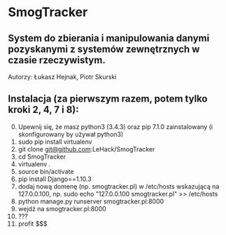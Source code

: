 # SmogTracker

## System do zbierania i manipulowania danymi pozyskanymi z systemów zewnętrznych w czasie rzeczywistym.

Autorzy: Łukasz Hejnak, Piotr Skurski

## Instalacja (za pierwszym razem, potem tylko kroki 2, 4, 7 i 8):
0. Upewnij się, że masz python3 (3.4.3) oraz pip 7.1.0 zainstalowany (i skonfigurowany by używał python3)
1. sudo pip install virtualenv
2. git clone git@github.com:LeHack/SmogTracker
3. cd SmogTracker
4. virtualenv .
5. source bin/activate
6. pip install Django==1.10.3
7. dodaj nową domenę (np. smogtracker.pl) w /etc/hosts wskazującą na 127.0.0.100, np. sudo echo "127.0.0.100   smogtracker.pl" >> /etc/hosts
8. python manage.py runserver smogtracker.pl:8000
9. wejdź na smogtracker.pl:8000
10. ???
11. profit $$$
